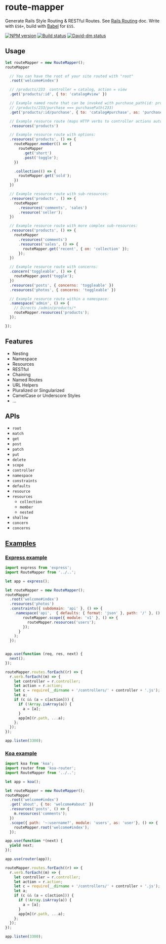 # route-mapper

Generate Rails Style Routing & RESTful Routes. See [Rails Routing][] doc.
Write with `ES6+`, build with [Babel][] for `ES5`.

[![NPM version][npm-image]][npm-url]
[![Build status][travis-image]][travis-url]
[![David-dm status][David-dm-image]][David-dm-url]


## Usage

```js
let routeMapper = new RouteMapper();
routeMapper

  // You can have the root of your site routed with "root"
  .root('welcome#index')

  // /products/233  controller = catalog, action = view
  .get('products/:id', { to: 'catalog#view' })

  // Example named route that can be invoked with purchase_path(id: product.id)
  // /products/233/purchase === purchasePath(233)
  .get('products/:id/purchase', { to: 'catalog#purchase', as: 'purchase' })

  // Example resource route (maps HTTP verbs to controller actions automatically):
  .resources('products')

  // Example resource route with options:
  .resources('products', () => {
    routeMapper.member(() => {
      routeMapper
        .get('short')
        .post('toggle');
    })

    .collection(() => {
      routeMapper.get('sold');
    })
  })

  // Example resource route with sub-resources:
  .resources('products', () => {
    routeMapper
      .resources('comments', 'sales')
      .resource('seller');
  })

  // Example resource route with more complex sub-resources:
  .resources('products', () => {
    routeMapper
      .resources('comments')
      .resources('sales', () => {
        routeMapper.get('recent', { on: 'collection' });
      });
  })

  // Example resource route with concerns:
  .concern('toggleable', () => {
    routeMapper.post('toggle');
  })
  .resources('posts', { concerns: 'toggleable' })
  .resources('photos', { concerns: 'toggleable' })

  // Example resource route within a namespace:
  .namespace('admin', () => {
    // Directs /admin/products/*
    routeMapper.resources('products');
  });

});
```


## Features

* Nesting
* Namespace
* Resources
* RESTful
* Chaining
* Named Routes
* URL Helpers
* Pluralized or Singularized
* CamelCase or Underscore Styles
* ...


## APIs

* `root`
* `match`
* `get`
* `post`
* `patch`
* `put`
* `delete`
* `scope`
* `controller`
* `namespace`
* `constraints`
* `defaults`
* `resource`
* `resources`
  * `collection`
  * `member`
  * `nested`
* `shallow`
* `concern`
* `concerns`


## [Examples](./examples)

### [Express example](./examples/express)

```js
import express from 'express';
import RouteMapper from '../..';

let app = express();

let routeMapper = new RouteMapper();
routeMapper
  .root('welcome#index')
  .resources('photos')
  .constraints({ subdomain: 'api' }, () => {
    .namespace('api',  { defaults: { format: 'json' }, path: '/' }, () => {
        routeMapper.scope({ module: 'v1' }, () => {
          routeMapper.resources('users');
        });
      }
    );
  });


app.use(function (req, res, next) {
  next();
});

routeMapper.routes.forEach((r) => {
  r.verb.forEach((m) => {
    let controller = r.controller;
    let action = r.action;
    let c = require(__dirname + '/controllers/' + controller + '.js');
    let a;
    if (c && (a = c[action])) {
      if (!Array.isArray(a)) {
        a = [a];
      }
      app[m](r.path, ...a);
    };
  });
});

app.listen(3300);
```

### [Koa example](./examples/koa)

```js
import koa from 'koa';
import router from 'koa-router';
import RouteMapper from '../..';

let app = koa();

let routeMapper = new RouteMapper();
routeMapper
  .root('welcome#index')
  .get('about', { to: 'welcome#about' })
  .resources('posts', () => {
    m.resources('comments');
  })
  .scope({ path: '~:username?', module: 'users', as: 'user'}, () => {
    routeMapper.root('welcome#index');
  });

app.use(function *(next) {
  yield next;
});

app.use(router(app));

routeMapper.routes.forEach((r) => {
  r.verb.forEach((m) => {
    let controller = r.controller;
    let action = r.action;
    let c = require(__dirname + '/controllers/' + controller + '.js');
    let a;
    if (c && (a = c[action])) {
      if (!Array.isArray(a)) {
        a = [a];
      }
      app[m](r.path, ...a);
    };
  });
});

app.listen(3300);
```



[Rails Routing]: http://guides.rubyonrails.org/routing.html
[Babel]: https://babeljs.io/
[es6-image]: https://img.shields.io/badge/es-6+-brightgreen.svg?style=flat-square
[es6-url]: https://developer.mozilla.org/en-US/docs/Web/JavaScript/New_in_JavaScript/ECMAScript_6_support_in_Mozilla
[npm-image]: https://img.shields.io/npm/v/route-mapper.svg?style=flat-square
[npm-url]: https://npmjs.org/package/route-mapper
[travis-image]: https://img.shields.io/travis/trekjs/route-mapper/master.svg?style=flat-square
[travis-url]: https://travis-ci.org/trekjs/route-mapper
[David-dm-image]: https://david-dm.org/trekjs/route-mapper.svg?style=flat-square
[David-dm-url]: https://david-dm.org/trekjs/route-mapper
